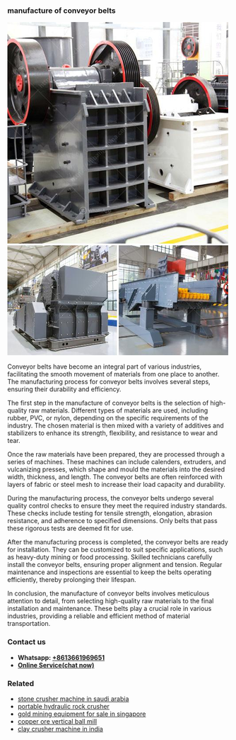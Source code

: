 <h3>manufacture of conveyor belts</h3><img src='1704856760.jpg' alt=''><p>Conveyor belts have become an integral part of various industries, facilitating the smooth movement of materials from one place to another. The manufacturing process for conveyor belts involves several steps, ensuring their durability and efficiency. </p><p>The first step in the manufacture of conveyor belts is the selection of high-quality raw materials. Different types of materials are used, including rubber, PVC, or nylon, depending on the specific requirements of the industry. The chosen material is then mixed with a variety of additives and stabilizers to enhance its strength, flexibility, and resistance to wear and tear.</p><p>Once the raw materials have been prepared, they are processed through a series of machines. These machines can include calenders, extruders, and vulcanizing presses, which shape and mould the materials into the desired width, thickness, and length. The conveyor belts are often reinforced with layers of fabric or steel mesh to increase their load capacity and durability.</p><p>During the manufacturing process, the conveyor belts undergo several quality control checks to ensure they meet the required industry standards. These checks include testing for tensile strength, elongation, abrasion resistance, and adherence to specified dimensions. Only belts that pass these rigorous tests are deemed fit for use.</p><p>After the manufacturing process is completed, the conveyor belts are ready for installation. They can be customized to suit specific applications, such as heavy-duty mining or food processing. Skilled technicians carefully install the conveyor belts, ensuring proper alignment and tension. Regular maintenance and inspections are essential to keep the belts operating efficiently, thereby prolonging their lifespan.</p><p>In conclusion, the manufacture of conveyor belts involves meticulous attention to detail, from selecting high-quality raw materials to the final installation and maintenance. These belts play a crucial role in various industries, providing a reliable and efficient method of material transportation.</p><h3>Contact us</h3><ul><li><strong>Whatsapp:&nbsp;<a href="https://wa.me/8613661969651">+8613661969651</a></strong></li><li><a href="https://swt.shibang-china.com/?git&amp;zhl&amp;manufacture of conveyor belts"><strong>Online Service(chat now)</strong></a></li></ul><h3>Related</h3><ul><li><a href='stone crusher machine in saudi arabia.md'>stone crusher machine in saudi arabia</a></li><li><a href='portable hydraulic rock crusher.md'>portable hydraulic rock crusher</a></li><li><a href='gold mining equipment for sale in singapore.md'>gold mining equipment for sale in singapore</a></li><li><a href='copper ore vertical ball mill.md'>copper ore vertical ball mill</a></li><li><a href='clay crusher machine in india.md'>clay crusher machine in india</a></li></ul>